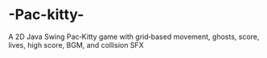 # -Pac-kitty-
A 2D Java Swing Pac‑Kitty game with grid‑based movement, ghosts, score, lives, high score, BGM, and collision SFX
